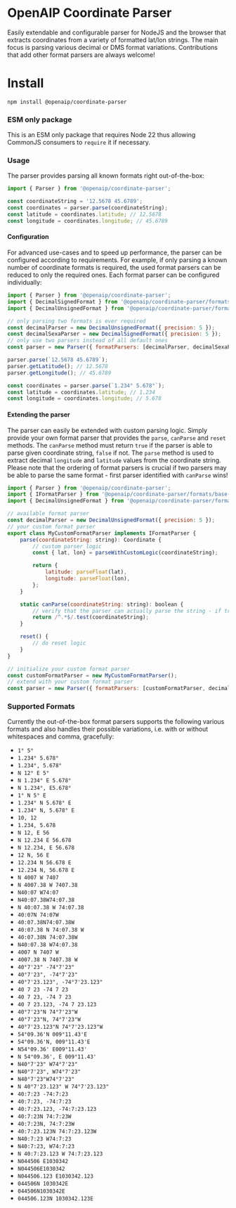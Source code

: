 # OpenAIP Coordinate Parser

Easily extendable and configurable parser for NodeJS and the browser that extracts coordinates from a variety
of formatted lat/lon strings. The main focus is parsing various decimal or DMS format variations. Contributions that
add other format parsers are always welcome!

# Install

```shell
npm install @openaip/coordinate-parser
```

### ESM only package

This is an ESM only package that requires Node 22 thus allowing CommonJS consumers to `require` it if necessary.

### Usage

The parser provides parsing all known formats right out-of-the-box:

```javascript
import { Parser } from '@openaip/coordinate-parser';

const coordinateString = '12.5678 45.6789';
const coordinates = parser.parse(coordinateString);
const latitude = coordinates.latitude; // 12.5678
const longitude = coordinates.longitude; // 45.6789
```

#### Configuration

For advanced use-cases and to speed up performance, the parser can be configured according to requirements. For example,
if only parsing a known number of coordinate formats is required, the used format parsers can be reduced to only the
required ones. Each format parser can be configured individually:

```javascript
import { Parser } from '@openaip/coordinate-parser';
import { DecimalSignedFormat } from '@openaip/coordinate-parser/formats/decimal-signed-format.js';
import { DecimalUnsignedFormat } from '@openaip/coordinate-parser/formats/decimal-unsigned-format.js';

// only parsing two formats is ever required
const decimalParser = new DecimalUnsignedFormat({ precision: 5 });
const decimalSexaParser = new DecimalSignedFormat({ precision: 5 });
// only use two parsers instead of all default ones
const parser = new Parser({ formatParsers: [decimalParser, decimalSexaParser] });

parser.parse(`12.5678 45.6789`);
parser.getLatitude(); // 12.5678
parser.getLongitude(); // 45.6789

const coordinates = parser.parse(`1.234° 5.678°`);
const latitude = coordinates.latitude; // 1.234
const longitude = coordinates.longitude; // 5.678
```

#### Extending the parser

The parser can easily be extended with custom parsing logic. Simply provide your own format parser that provides the `parse`, `canParse` and `reset`
methods. The `canParse` method must return `true` if the parser is able to parse given coordinate string, `false` if not. The `parse` method is used to extract decimal `longitude` and `latitude` values from the coordinate string. Please note that the
ordering of format parsers is crucial if two parsers may be able to parse the same format - first
parser identified with `canParse` wins!

```javascript
import { Parser } from '@openaip/coordinate-parser';
import { IFormatParser } from '@openaip/coordinate-parser/formats/base-format.js';
import { DecimalUnsignedFormat } from '@openaip/coordinate-parser/formats/decimal-format.js';

// available format parser
const decimalParser = new DecimalUnsignedFormat({ precision: 5 });
// your custom format parser
export class MyCustomFormatParser implements IFormatParser {
    parse(coordinateString: string): Coordinate {
        // custom parser logic
        const { lat, lon} = parseWithCustomLogic(coordinateString);

        return {
            latitude: parseFloat(lat),
            longitude: parseFloat(lon),
        };
    }

    static canParse(coordinateString: string): boolean {
        // verify that the parser can actually parse the string - if true, the parser will be used to parse the coordinates
        return /^.*$/.test(coordinateString);
    }

    reset() {
        // do reset logic
    }
}

// initialize your custom format parser
const customFormatParser = new MyCustomFormatParser();
// extend with your custom format parser
const parser = new Parser({ formatParsers: [customFormatParser, decimalParser] });
```

### Supported Formats

Currently the out-of-the-box format parsers supports the following various formats and also handles their possible variations, i.e. with or without whitespaces and comma, gracefully:

-   `1° 5°`
-   `1.234° 5.678°`
-   `1.234°, 5.678°`
-   `N 12° E 5°`
-   `N 1.234° E 5.678°`
-   `N 1.234°, E5.678°`
-   `1° N 5° E`
-   `1.234° N 5.678° E`
-   `1.234° N, 5.678° E`
-   `10, 12`
-   `1.234, 5.678`
-   `N 12, E 56`
-   `N 12.234 E 56.678`
-   `N 12.234, E 56.678`
-   `12 N, 56 E`
-   `12.234 N 56.678 E`
-   `12.234 N, 56.678 E`
-   `N 4007 W 7407`
-   `N 4007.38 W 7407.38`
-   `N40:07 W74:07`
-   `N40:07.38W74:07.38`
-   `N 40:07.38 W 74:07.38`
-   `40:07N 74:07W`
-   `40:07.38N74:07.38W`
-   `40:07.38 N 74:07.38 W`
-   `40:07.38N 74:07.38W`
-   `N40:07.38 W74:07.38`
-   `4007 N 7407 W`
-   `4007.38 N 7407.38 W`
-   `40°7'23" -74°7'23"`
-   `40°7'23", -74°7'23"`
-   `40°7'23.123", -74°7'23.123"`
-   `40 7 23 -74 7 23`
-   `40 7 23, -74 7 23`
-   `40 7 23.123, -74 7 23.123`
-   `40°7'23"N 74°7'23"W`
-   `40°7'23"N, 74°7'23"W`
-   `40°7'23.123"N 74°7'23.123"W`
-   `54°09.36'N 009°11.43'E`
-   `54°09.36'N, 009°11.43'E`
-   `N54°09.36' E009°11.43'`
-   `N 54°09.36', E 009°11.43'`
-   `N40°7'23" W74°7'23"`
-   `N40°7'23", W74°7'23"`
-   `N40°7'23"W74°7'23"`
-   `N 40°7'23.123" W 74°7'23.123"`
-   `40:7:23 -74:7:23`
-   `40:7:23, -74:7:23`
-   `40:7:23.123, -74:7:23.123`
-   `40:7:23N 74:7:23W`
-   `40:7:23N, 74:7:23W`
-   `40:7:23.123N 74:7:23.123W`
-   `N40:7:23 W74:7:23`
-   `N40:7:23, W74:7:23`
-   `N 40:7:23.123 W 74:7:23.123`
-   `N044506 E1030342`
-   `N044506E1030342`
-   `N044506.123 E1030342.123`
-   `044506N 1030342E`
-   `044506N1030342E`
-   `044506.123N 1030342.123E`
